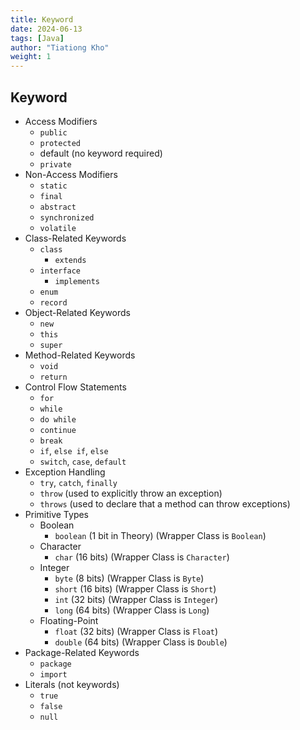 ```yaml
---
title: Keyword
date: 2024-06-13
tags: [Java]
author: "Tiationg Kho"
weight: 1
---
```


## Keyword

- Access Modifiers
    - `public`
    - `protected`
    - default (no keyword required)
    - `private`
- Non-Access Modifiers
    - `static`
    - `final`
    - `abstract`
    - `synchronized`
    - `volatile`
- Class-Related Keywords
    - `class`
        - `extends`
    - `interface`
        - `implements`
    - `enum`
    - `record`
- Object-Related Keywords
    - `new`
    - `this`
    - `super`
- Method-Related Keywords
    - `void`
    - `return`
- Control Flow Statements
    - `for`
    - `while`
    - `do while`
    - `continue`
    - `break`
    - `if`, `else if`, `else`
    - `switch`, `case`, `default`
- Exception Handling
    - `try`, `catch`, `finally`
    - `throw` (used to explicitly throw an exception)
    - `throws` (used to declare that a method can throw exceptions)
- Primitive Types
    - Boolean
        - `boolean` (1 bit in Theory) (Wrapper Class is `Boolean`)
    - Character
        - `char` (16 bits) (Wrapper Class is `Character`)
    - Integer
        - `byte` (8 bits) (Wrapper Class is `Byte`)
        - `short` (16 bits) (Wrapper Class is `Short`)
        - `int` (32 bits) (Wrapper Class is `Integer`)
        - `long` (64 bits) (Wrapper Class is `Long`)
    - Floating-Point
        - `float` (32 bits) (Wrapper Class is `Float`)
        - `double` (64 bits) (Wrapper Class is `Double`)
- Package-Related Keywords
    - `package`
    - `import`
- Literals (not keywords)
    - `true`
    - `false`
    - `null`